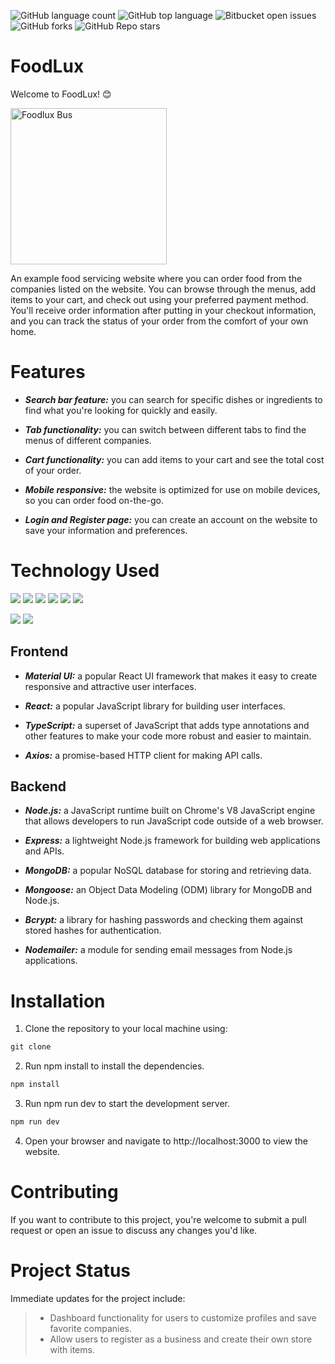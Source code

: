 ![GitHub language count](https://img.shields.io/github/languages/count/smcclean4/Foodlux)
![GitHub top language](https://img.shields.io/github/languages/top/smcclean4/Foodlux?color=yellow)
![Bitbucket open issues](https://img.shields.io/bitbucket/issues/smcclena4/Foodlux)
![GitHub forks](https://img.shields.io/github/forks/smcclean4/Foodlux?style=social)
![GitHub Repo stars](https://img.shields.io/github/stars/smcclean4/Foodlux?style=social)

# FoodLux
Welcome to FoodLux! 😊

<img src="https://i.imgur.com/6h2Bamk.png" title="Foodlux Bus" style="height: 250px" />

An example food servicing website where you can order food from the companies listed on the website. You can browse through the menus, add items to your cart, and check out using your preferred payment method. You'll receive order information after putting in your checkout information, and you can track the status of your order from the comfort of your own home.

# Features
* ***Search bar feature:*** you can search for specific dishes or ingredients to find what you're looking for quickly and easily.

* ***Tab functionality:*** you can switch between different tabs to find the menus of different companies.

* ***Cart functionality:*** you can add items to your cart and see the total cost of your order.

* ***Mobile responsive:*** the website is optimized for use on mobile devices, so you can order food on-the-go.

* ***Login and Register page:*** you can create an account on the website to save your information and preferences.

# Technology Used
<img src="https://img.icons8.com/color/48/000000/material-ui.png"/> <img src="https://img.icons8.com/color/48/000000/typescript.png"/> <img src="https://img.icons8.com/color/48/000000/react-native.png"/> <img src="https://img.icons8.com/color/48/000000/express.png"/> <img src="https://img.icons8.com/color/48/000000/mongodb.png"/> <img src="https://img.icons8.com/color/48/000000/nodejs.png"/>

<img src="https://axios-http.com/assets/logo.svg"/> 

<img src="https://nodemailer.com/nm_logo_200x136.png"/>

## Frontend
* ***Material UI:*** a popular React UI framework that makes it easy to create responsive and attractive user interfaces.

* ***React:*** a popular JavaScript library for building user interfaces.

* ***TypeScript:*** a superset of JavaScript that adds type annotations and other features to make your code more robust and easier to maintain.

* ***Axios:*** a promise-based HTTP client for making API calls.

## Backend

* ***Node.js:*** a JavaScript runtime built on Chrome's V8 JavaScript engine that allows developers to run JavaScript code outside of a web browser.

* ***Express:*** a lightweight Node.js framework for building web applications and APIs.

* ***MongoDB:*** a popular NoSQL database for storing and retrieving data.

* ***Mongoose:*** an Object Data Modeling (ODM) library for MongoDB and Node.js.

* ***Bcrypt:*** a library for hashing passwords and checking them against stored hashes for authentication.

* ***Nodemailer:*** a module for sending email messages from Node.js applications.

# Installation
1. Clone the repository to your local machine using: 
``` javascript
git clone
```

2. Run npm install to install the dependencies.
``` javascript
npm install
```

3. Run npm run dev to start the development server.
``` javascript 
npm run dev
```

4. Open your browser and navigate to http://localhost:3000 to view the website.

# Contributing
If you want to contribute to this project, you're welcome to submit a pull request or open an issue to discuss any changes you'd like.
# Project Status
 Immediate updates for the project include: 
  > - Dashboard functionality for users to customize profiles and save favorite companies.
  > - Allow users to register as a business and create their own store with items.
